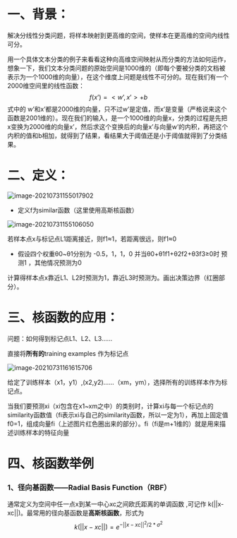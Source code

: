 # 一、背景：

解决分线性分类问题，将样本映射到更高维的空间，使样本在更高维的空间内线性可分。

用一个具体文本分类的例子来看看这种向高维空间映射从而分类的方法如何运作，想象一下，我们文本分类问题的原始空间是1000维的（即每个要被分类的文档被表示为一个1000维的向量），在这个维度上问题是线性不可分的。现在我们有一个2000维空间里的线性函数：
$$
f(x’)=<w’,x’>+b
$$
式中的 w’和x’都是2000维的向量，只不过w’是定值，而x’是变量（严格说来这个函数是2001维的）。现在我们的输入，是一个1000维的向量x，分类的过程是先把x变换为2000维的向量x’，然后求这个变换后的向量x’与向量w’的内积，再把这个内积的值和b相加，就得到了结果，看结果大于阈值还是小于阈值就得到了分类结果。



# 二、定义：

![image-20210731155017902](https://raw.githubusercontent.com/letMeEmoForAWhile/typoraImage/main/img/image-20210731155017902.png)

- 定义f为similar函数（这里使用高斯核函数）

![image-20210731155106050](https://raw.githubusercontent.com/letMeEmoForAWhile/typoraImage/main/img/image-20210731155106050.png)

若样本点x与标记点L1距离接近，则f1≈1，若距离很远，则f1≈0

- 假设四个权重θ0~θ1分别为 -0.5，1，1，0 并当θ0+θ1f1+θ2f2+θ3f3≥0时 预测1 ，其他情况预测为0

计算得样本点x靠近L1、L2时预测为1，靠近L3时预测为。画出决策边界（红圈部分）。

# 三、核函数的应用：

问题：如何得到标记点L1、L2、L3……

直接将**所有的**training examples 作为标记点

![image-20210731161615706](https://raw.githubusercontent.com/letMeEmoForAWhile/typoraImage/main/img/image-20210731161615706.png)

给定了训练样本（x1，y1）,(x2,y2)……（xm，ym），选择所有的训练样本作为标记点。

当我们要预测xi（xi包含在x1~xm之中）的类别时，计算xi与每一个标记点的similarity函数值（fi表示xi与自己的similarity函数，所以一定为1），再加上固定值f0=1，组成向量fi（上述图片红色圈出来的部分）。fi（fi是m+1维的）就是用来描述训练样本的特征向量

# 四、核函数举例

### 1、径向基函数——Radial Basis Function（RBF）

通常定义为空间中任一点x到某一中心xc之间欧氏距离的单调函数 ,可记作 k(||x-xc||)。最常用的径向基函数是**高斯核函数**，形式为 
$$
k(||x-xc||)=e^{- ||x-xc||^2/2*σ^2 }
$$
